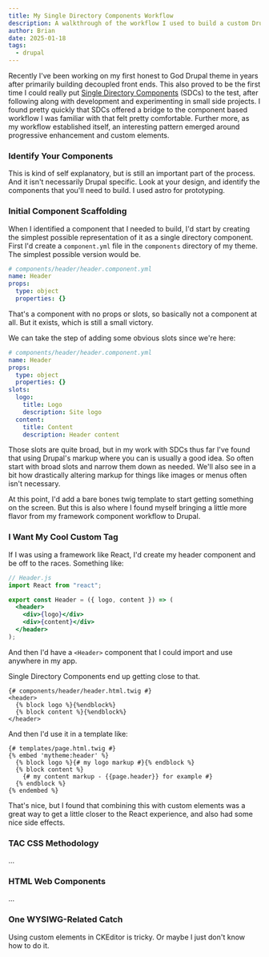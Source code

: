 ```yaml
---
title: My Single Directory Components Workflow
description: A walkthrough of the workflow I used to build a custom Drupal theme that relies heavily on Single Directory Components
author: Brian
date: 2025-01-18
tags:
  - drupal
---
```


Recently I've been working on my first honest to God Drupal theme in years after primarily building decoupled front ends. This also proved to be the first time I could really put [Single Directory Components](https://www.drupal.org/docs/develop/theming-drupal/using-single-directory-components) (SDCs) to the test, after following along with development and experimenting in small side projects. I found pretty quickly that SDCs offered a bridge to the component based workflow I was familiar with that felt pretty comfortable. Further more, as my workflow established itself, an interesting pattern emerged around progressive enhancement and custom elements.

### Identify Your Components

This is kind of self explanatory, but is still an important part of the process. And it isn't necessarily Drupal specific. Look at your design, and identify the components that you'll need to build. I used astro for prototyping.

### Initial Component Scaffolding

When I identified a component that I needed to build, I'd start by creating the simplest possible representation of it as a single directory component. First I'd create a `component.yml` file in the `components` directory of my theme. The simplest possible version would be.

```yml
# components/header/header.component.yml
name: Header
props:
  type: object
  properties: {}
```

That's a component with no props or slots, so basically not a component at all. But it exists, which is still a small victory.

We can take the step of adding some obvious slots since we're here:

```yml
# components/header/header.component.yml
name: Header
props:
  type: object
  properties: {}
slots:
  logo:
    title: Logo
    description: Site logo
  content:
    title: Content
    description: Header content
```

Those slots are quite broad, but in my work with SDCs thus far I've found that using Drupal's markup where you can is usually a good idea. So often start with broad slots and narrow them down as needed. We'll also see in a bit how drastically altering markup for things like images or menus often isn't necessary.

At this point, I'd add a bare bones twig template to start getting something on the screen. But this is also where I found myself bringing a little more flavor from my framework component workflow to Drupal.

### I Want My Cool Custom Tag

If I was using a framework like React, I'd create my header component and be off to the races. Something like:

```jsx
// Header.js
import React from "react";

export const Header = ({ logo, content }) => (
  <header>
    <div>{logo}</div>
    <div>{content}</div>
  </header>
);
```

And then I'd have a `<Header>` component that I could import and use anywhere in my app.

Single Directory Components end up getting close to that.

```twig
{# components/header/header.html.twig #}
<header>
  {% block logo %}{%endblock%}
  {% block content %}{%endblock%}
</header>
```

And then I'd use it in a template like:

```twig
{# templates/page.html.twig #}
{% embed 'mytheme:header' %}
  {% block logo %}{# my logo markup #}{% endblock %}
  {% block content %}
    {# my content markup - {{page.header}} for example #}
  {% endblock %}
{% endembed %}
```

That's nice, but I found that combining this with custom elements was a great way to get a little closer to the React experience, and also had some nice side effects.

### TAC CSS Methodology

...

### HTML Web Components

...

### One WYSIWG-Related Catch

Using custom elements in CKEditor is tricky. Or maybe I just don't know how to do it.
